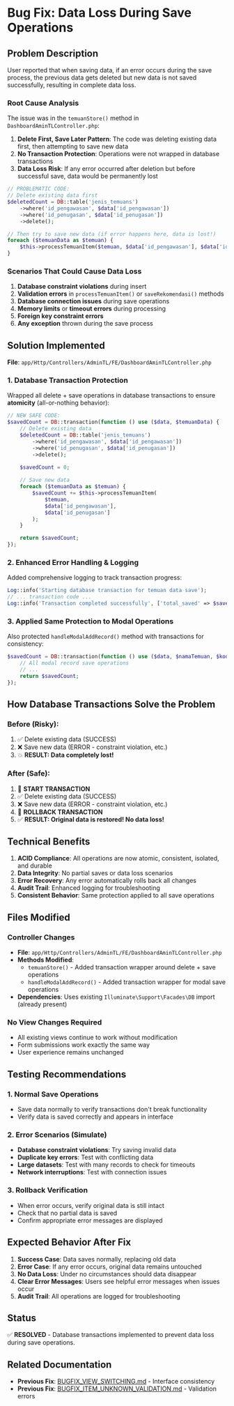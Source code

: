 # Bug Fix: Data Loss During Save Operations

## Problem Description

User reported that when saving data, if an error occurs during the save process, the previous data gets deleted but new data is not saved successfully, resulting in complete data loss.

### Root Cause Analysis

The issue was in the `temuanStore()` method in `DashboardAminTLController.php`:

1. **Delete First, Save Later Pattern**: The code was deleting existing data first, then attempting to save new data
2. **No Transaction Protection**: Operations were not wrapped in database transactions
3. **Data Loss Risk**: If any error occurred after deletion but before successful save, data would be permanently lost

```php
// PROBLEMATIC CODE:
// Delete existing data first
$deletedCount = DB::table('jenis_temuans')
    ->where('id_pengawasan', $data['id_pengawasan'])
    ->where('id_penugasan', $data['id_penugasan'])
    ->delete();

// Then try to save new data (if error happens here, data is lost!)
foreach ($temuanData as $temuan) {
    $this->processTemuanItem($temuan, $data['id_pengawasan'], $data['id_penugasan']);
}
```

### Scenarios That Could Cause Data Loss

1. **Database constraint violations** during insert
2. **Validation errors** in `processTemuanItem()` or `saveRekomendasi()` methods  
3. **Database connection issues** during save operations
4. **Memory limits** or **timeout errors** during processing
5. **Foreign key constraint errors**
6. **Any exception** thrown during the save process

## Solution Implemented

**File**: `app/Http/Controllers/AdminTL/FE/DashboardAminTLController.php`

### 1. Database Transaction Protection

Wrapped all delete + save operations in database transactions to ensure **atomicity** (all-or-nothing behavior):

```php
// NEW SAFE CODE:
$savedCount = DB::transaction(function () use ($data, $temuanData) {
    // Delete existing data
    $deletedCount = DB::table('jenis_temuans')
        ->where('id_pengawasan', $data['id_pengawasan'])
        ->where('id_penugasan', $data['id_penugasan'])
        ->delete();

    $savedCount = 0;
    
    // Save new data
    foreach ($temuanData as $temuan) {
        $savedCount += $this->processTemuanItem(
            $temuan,
            $data['id_pengawasan'], 
            $data['id_penugasan']
        );
    }

    return $savedCount;
});
```

### 2. Enhanced Error Handling & Logging

Added comprehensive logging to track transaction progress:

```php
Log::info('Starting database transaction for temuan data save');
// ... transaction code ...
Log::info('Transaction completed successfully', ['total_saved' => $savedCount]);
```

### 3. Applied Same Protection to Modal Operations

Also protected `handleModalAddRecord()` method with transactions for consistency:

```php
$savedCount = DB::transaction(function () use ($data, $namaTemuan, $kodeTemuan) {
    // All modal record save operations
    // ...
    return $savedCount;
});
```

## How Database Transactions Solve the Problem

### Before (Risky):
1. ✅ Delete existing data (SUCCESS)
2. ❌ Save new data (ERROR - constraint violation, etc.)
3. 💥 **RESULT: Data completely lost!**

### After (Safe):
1. 🔄 **START TRANSACTION**
2. ✅ Delete existing data (SUCCESS)
3. ❌ Save new data (ERROR - constraint violation, etc.) 
4. 🔄 **ROLLBACK TRANSACTION**
5. ✅ **RESULT: Original data is restored! No data loss!**

## Technical Benefits

1. **ACID Compliance**: All operations are now atomic, consistent, isolated, and durable
2. **Data Integrity**: No partial saves or data loss scenarios  
3. **Error Recovery**: Any error automatically rolls back all changes
4. **Audit Trail**: Enhanced logging for troubleshooting
5. **Consistent Behavior**: Same protection applied to all save operations

## Files Modified

### Controller Changes
- **File**: `app/Http/Controllers/AdminTL/FE/DashboardAminTLController.php`
- **Methods Modified**:
  - `temuanStore()` - Added transaction wrapper around delete + save operations
  - `handleModalAddRecord()` - Added transaction wrapper for modal save operations
- **Dependencies**: Uses existing `Illuminate\Support\Facades\DB` import (already present)

### No View Changes Required
- All existing views continue to work without modification
- Form submissions work exactly the same way
- User experience remains unchanged

## Testing Recommendations

### 1. Normal Save Operations
- Save data normally to verify transactions don't break functionality
- Verify data is saved correctly and appears in interface

### 2. Error Scenarios (Simulate)
- **Database constraint violations**: Try saving invalid data  
- **Duplicate key errors**: Test with conflicting data
- **Large datasets**: Test with many records to check for timeouts
- **Network interruptions**: Test with connection issues

### 3. Rollback Verification  
- When error occurs, verify original data is still intact
- Check that no partial data is saved
- Confirm appropriate error messages are displayed

## Expected Behavior After Fix

1. **Success Case**: Data saves normally, replacing old data
2. **Error Case**: If any error occurs, original data remains untouched
3. **No Data Loss**: Under no circumstances should data disappear
4. **Clear Error Messages**: Users see helpful error messages when issues occur
5. **Audit Trail**: All operations are logged for troubleshooting

## Status

✅ **RESOLVED** - Database transactions implemented to prevent data loss during save operations.

## Related Documentation

- **Previous Fix**: [BUGFIX_VIEW_SWITCHING.md](BUGFIX_VIEW_SWITCHING.md) - Interface consistency 
- **Previous Fix**: [BUGFIX_ITEM_UNKNOWN_VALIDATION.md](BUGFIX_ITEM_UNKNOWN_VALIDATION.md) - Validation errors
